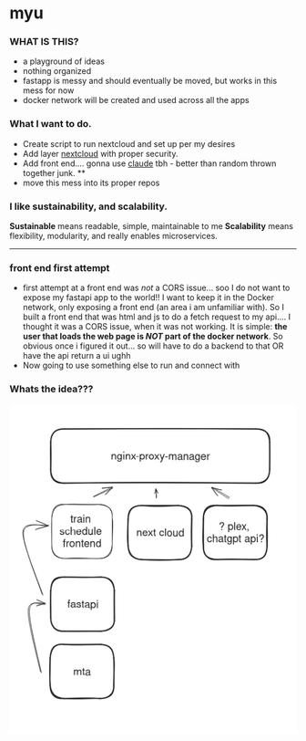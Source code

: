 # myu
### WHAT IS THIS?
- a playground of ideas
- nothing organized
- fastapp is messy and should eventually be moved, but works in this mess for now
- docker network will be created and used across all the apps

### What I want to do.
- Create script to run nextcloud and set up per my desires
- Add layer [nextcloud](https://nextcloud.com/) with proper security.
- Add front end.... gonna use [claude](https://claude.ai/chats) tbh - better than random thrown together junk. **
- move this mess into its proper repos

### I like sustainability, and scalability.
**Sustainable** means readable, simple, maintainable to me
**Scalability** means flexibility, modularity, and really enables microservices. 

--- 

### front end first attempt
- first attempt at a front end was _not_ a CORS issue... soo I do not want to expose my fastapi app to the world!!
  I want to keep it in the Docker network, only exposing a front end (an area i am unfamiliar with). So
  I built a front end that was html and js to do a fetch request to my api.... I thought it was a CORS issue,
  when it was not working. It is simple: **the user that loads the web page is *NOT* part of the docker network**. 
  So obvious once i figured it out... so will have to do a backend to that OR have the api return a ui ughh
- Now going to use something else to run and connect with

### Whats the idea???
![diagram from excalidraw](/extrastuff/whatitwilllooklike.png)